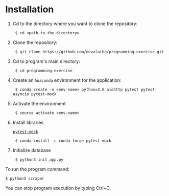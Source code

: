 # Installation

1. Cd to the directory where you want to clone the repository:

        $ cd <path-to-the-directory>
1. Clone the repository:

        $ git clone https://github.com/eevalaiho/programming-exercise.git
1. Cd to program's main directory:

        $ cd programming-exercise
1. Create an ```Anaconda``` environment for the application:

        $ conda create -n <env-name> python=3.6 aiohttp pytest pytest-asyncio pytest-mock
1. Activate the environment

        $ source activate <env-name>     
1. Install libraries

    [```pytest-mock```](https://anaconda.org/conda-forge/pytest-mock)
    
        $ conda install -c conda-forge pytest-mock
1. Initialize database

        $ python3 init_app.py
        
To run the program command:

    $ python3 scraper
You can stop program execution by typing Ctrl+C.
